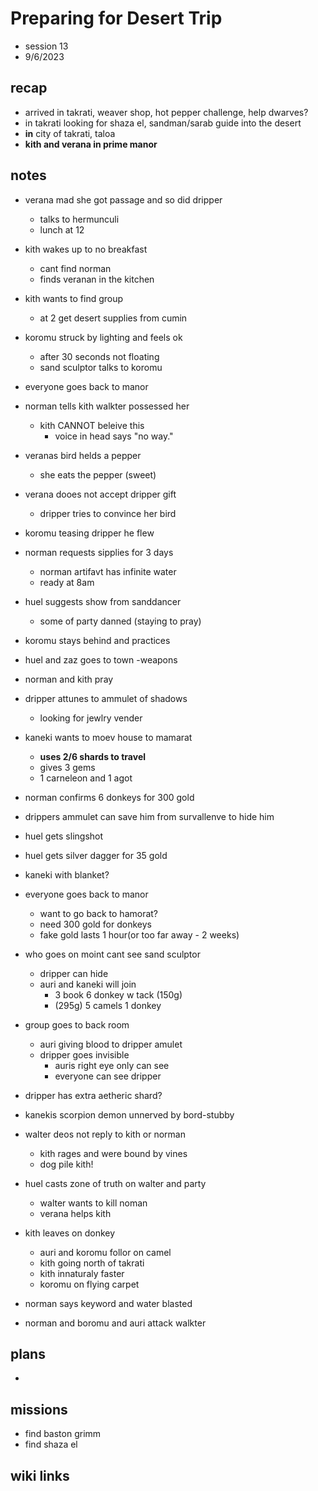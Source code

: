 # Preparing for Desert Trip
- session 13
- 9/6/2023  
 
## recap 
- arrived in takrati, weaver shop, hot pepper challenge, help dwarves?
- in takrati looking for shaza el, sandman/sarab guide into the desert  
- **in**  city of takrati, taloa
- **kith and verana in prime manor**

## notes
- verana mad she got passage and so did dripper
    - talks to hermunculi
    - lunch at 12
- kith wakes up to no breakfast
    - cant find norman
    - finds veranan in the kitchen
- kith wants to find group
    - at 2 get desert supplies from cumin

- koromu struck by lighting and feels ok
    - after 30 seconds not floating
    - sand sculptor talks to koromu
- everyone goes back to manor
- norman tells kith walkter possessed her 
    - kith CANNOT beleive this
        - voice in head says "no way."
- veranas bird helds a pepper
    - she eats the pepper (sweet)
- verana dooes not accept dripper gift
    - dripper tries to convince her bird
- koromu teasing dripper he flew
- norman requests sipplies for 3 days
    - norman artifavt has infinite water
    - ready at 8am
- huel suggests show from sanddancer
    - some of party danned (staying to pray)
- koromu stays behind and practices
- huel and zaz goes to town -weapons
- norman and kith pray
- dripper attunes to ammulet of shadows
    - looking for jewlry vender
- kaneki wants to moev house to mamarat
    - **uses 2/6 shards to travel**
    - gives 3 gems
    - 1 carneleon and 1 agot
- norman confirms 6 donkeys for 300 gold
- drippers ammulet can save him from survallenve to hide him
- huel gets slingshot
- huel gets silver dagger for 35 gold
- kaneki with blanket?
- everyone goes back to manor
    - want to go back to hamorat?
    - need 300 gold for donkeys
    - fake gold lasts 1 hour(or too far away - 2 weeks)
- who goes on moint cant see sand sculptor
    - dripper can hide
    - auri and kaneki will join
        - 3 book 6 donkey w tack (150g)
        - (295g) 5 camels 1 donkey
- group goes to back room
    - auri giving blood to dripper amulet
    - dripper goes invisible
        - auris right eye only can see
        - everyone can see dripper
- dripper has extra aetheric shard?
- kanekis scorpion demon unnerved by bord-stubby
- walter deos not reply to kith or norman
    - kith rages and were bound by vines
    - dog pile kith! 
- huel casts zone of truth on walter and party
    - walter wants to kill noman
    - verana helps kith
- kith leaves on donkey
    - auri and koromu follor on camel
    - kith going north of takrati
    - kith innaturaly faster
    - koromu on flying carpet
- norman says keyword and water blasted
- norman and boromu and auri attack walkter
 

## plans 
- 

## missions
- find baston grimm
- find shaza el

## wiki links    

